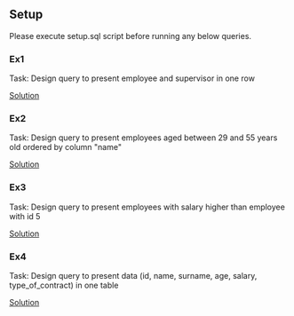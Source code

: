 ## Setup

Please execute setup.sql script before running any below queries. 

### Ex1

Task: Design query to present employee and supervisor in one row

[Solution](ex1.sql)

### Ex2

Task: Design query to present employees aged between 29 and 55 years old ordered by column "name"

[Solution](ex2.sql)

### Ex3

Task: Design query to present employees with salary higher than employee with id 5

[Solution](ex3.sql)

### Ex4

Task: Design query to present data (id, name, surname, age, salary, type_of_contract) in one table

[Solution](ex4.sql)